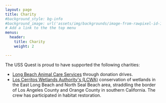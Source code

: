 ```yaml
---
layout: page
title: Charity
#background_style: bg-info
#background_image: url('assets/img/backgrounds/image-from-rawpixel-id-1199650-jpeg.jpg')
# Add a link to the the top menu
menus:
  header:
    title: Charity
    weight: 2

---
```


The USS Quest is proud to have supported the following charities:
- [Long Beach Animal Care Services](https://www.google.com/search?client=safari&rls=en&q=long+beach+animal+care+services&ie=UTF-8&oe=UTF-8) through donation drives.
- [Los Cerritos Wetlands Authority's (LCWA)](https://intoloscerritoswetlands.org) conservation of wetlands in the East Long Beach and North Seal Beach area, straddling the border of Los Angeles County and Orange County in southern California. The crew has participated in habitat restoration. 